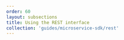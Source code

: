 ```yaml
---
order: 60
layout: subsections
title: Using the REST interface
collection: 'guides/microservice-sdk/rest'
---
```

